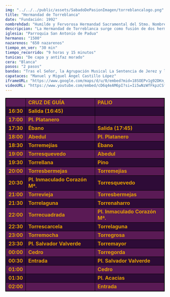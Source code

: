 ```yaml
---
img: "../../../public/assets/SabadoDePasionImagen/torreblancalogo.png"
title: "Hermandad de Torreblanca"
date: "Fundación: 1992"
nombrehdad: "Humilde y Fervorosa Hermandad Sacramental del Stmo. Nombre de Jesús y Cofradía de Nazarenos de Ntro. Padre Jesús Cautivo ante Pilato, María Stma. de los Dolores y San Antonio de Padua"
descripcion: "La Hermandad de Torreblanca surge como fusión de dos hermandades en el año 1992: una agrupación parroquial que rendía culto a la Virgen de los Dolores y a San Antonio de Padua (1987) y un grupo de fieles que rendía culto desde 1991 a una talla de Jesús Cautivo.El 19 de abril de 1994 el arzobispo Carlos Amigo Vallejo aprueba las reglas de la actual Hermandad. Fue la primera vez que el arzobispado erigía una hermandad que no realizaba estación de penitencia a la Catedral de Sevilla. En el año 1995, se realiza la primera estación de penitencia con nazarenos por las calles del barrio."
iglesia: "Parroquia San Antonio de Padua"
hermanos: "1500"
nazarenos: "650 nazarenos"
tiempo_en_ver: "30 min"
tiempo_recorrido: "9 horas y 15 minutos"
tunicas: "De capa y antifaz morado"
cera: "Blanca"
pasos: "2 pasos"
bandas: "Tras el Señor, la Agrupación Musical La Sentencia de Jerez y las Nieves de Olivares tras la Virgen de los Dolores"
capataces: "Manuel y Miguel Ángel Castillo López"
iframeURL: "https://www.google.com/maps/d/u/0/embed?mid=18SOEPv1g92DKn_08V2TjvzaZgWF8pc4&ehbc=2E312F"
videoURL: "https://www.youtube.com/embed/cD6q4eAM6pI?si=Ii5wNzWfFkpzCSfV"
---
```


<table class="recorrido" style="width: 100%; border-collapse: collapse; text-align: left; border: 1px solid black;">
  <tbody>
    <tr style="background-color: #5a1a55; color: #e5a000; font-weight: bold;">
      <td style="border: 1px solid black; text-align: center;"></td>
      <td style="border: 1px solid black;">CRUZ DE GUÍA</td>
      <td style="border: 1px solid black;">PALIO</td>
    </tr>
    <tr style="background-color: #2e0b37; color: #e5a000; font-weight: bold;">
      <td style="border: 1px solid black; text-align: center;">16:30</td>
      <td style="border: 1px solid black;">Salida (16:45)</td>
      <td style="border: 1px solid black;"></td>
    </tr>
    <tr style="background-color: #5a1a55; color: #e5a000; font-weight: bold;">
      <td style="border: 1px solid black; text-align: center;">17:00</td>
      <td style="border: 1px solid black;">Pl. Platanero</td>
      <td style="border: 1px solid black;"></td>
    </tr>
    <tr style="background-color: #2e0b37; color: #e5a000; font-weight: bold;">
      <td style="border: 1px solid black; text-align: center;">17:30</td>
      <td style="border: 1px solid black;">Ébano</td>
      <td style="border: 1px solid black;">Salida (17:45)</td>
    </tr>
    <tr style="background-color: #5a1a55; color: #e5a000; font-weight: bold;">
      <td style="border: 1px solid black; text-align: center;">18:00</td>
      <td style="border: 1px solid black;">Abedul</td>
      <td style="border: 1px solid black;">Pl. Platanero</td>
    </tr>
    <tr style="background-color: #2e0b37; color: #e5a000; font-weight: bold;">
      <td style="border: 1px solid black; text-align: center;">18:30</td>
      <td style="border: 1px solid black;">Torremejías</td>
      <td style="border: 1px solid black;">Ébano</td>
    </tr>
    <tr style="background-color: #5a1a55; color: #e5a000; font-weight: bold;">
      <td style="border: 1px solid black; text-align: center;">19:00</td>
      <td style="border: 1px solid black;">Torresquevedo</td>
      <td style="border: 1px solid black;">Abedul</td>
    </tr>
    <tr style="background-color: #2e0b37; color: #e5a000; font-weight: bold;">
      <td style="border: 1px solid black; text-align: center;">19:30</td>
      <td style="border: 1px solid black;">Torrellana</td>
      <td style="border: 1px solid black;">Pino</td>
    </tr>
    <tr style="background-color: #5a1a55; color: #e5a000; font-weight: bold;">
      <td style="border: 1px solid black; text-align: center;">20:00</td>
      <td style="border: 1px solid black;">Torresbermejas</td>
      <td style="border: 1px solid black;">Torremejías</td>
    </tr>
    <tr style="background-color: #2e0b37; color: #e5a000; font-weight: bold;">
      <td style="border: 1px solid black; text-align: center;">20:30</td>
      <td style="border: 1px solid black;">Pl. Inmaculado Corazón Mª.</td>
      <td style="border: 1px solid black;">Torresquevedo</td>
    </tr>
    <tr style="background-color: #5a1a55; color: #e5a000; font-weight: bold;">
      <td style="border: 1px solid black; text-align: center;">21:00</td>
      <td style="border: 1px solid black;">Torrevieja</td>
      <td style="border: 1px solid black;">Torresbermejas</td>
    </tr>
    <tr style="background-color: #2e0b37; color: #e5a000; font-weight: bold;">
      <td style="border: 1px solid black; text-align: center;">21:30</td>
      <td style="border: 1px solid black;">Torrelaguna</td>
      <td style="border: 1px solid black;">Torrenaharro</td>
    </tr>
    <tr style="background-color: #5a1a55; color: #e5a000; font-weight: bold;">
      <td style="border: 1px solid black; text-align: center;">22:00</td>
      <td style="border: 1px solid black;">Torrecuadrada</td>
      <td style="border: 1px solid black;">Pl. Inmaculado Corazón Mª.</td>
    </tr>
    <tr style="background-color: #2e0b37; color: #e5a000; font-weight: bold;">
      <td style="border: 1px solid black; text-align: center;">22:30</td>
      <td style="border: 1px solid black;">Torrescarcela</td>
      <td style="border: 1px solid black;">Torrelaguna</td>
    </tr>
    <tr style="background-color: #5a1a55; color: #e5a000; font-weight: bold;">
      <td style="border: 1px solid black; text-align: center;">23:00</td>
      <td style="border: 1px solid black;">Torremocha</td>
      <td style="border: 1px solid black;">Torregrosa</td>
    </tr>
    <tr style="background-color: #2e0b37; color: #e5a000; font-weight: bold;">
      <td style="border: 1px solid black; text-align: center;">23:30</td>
      <td style="border: 1px solid black;">Pl. Salvador Valverde</td>
      <td style="border: 1px solid black;">Torremayor</td>
    </tr>
    <tr style="background-color: #5a1a55; color: #e5a000; font-weight: bold;">
      <td style="border: 1px solid black; text-align: center;">00:00</td>
      <td style="border: 1px solid black;">Cedro</td>
      <td style="border: 1px solid black;">Torregorda</td>
    </tr>
    <tr style="background-color: #2e0b37; color: #e5a000; font-weight: bold;">
      <td style="border: 1px solid black; text-align: center;">00:30</td>
      <td style="border: 1px solid black;">Entrada</td>
      <td style="border: 1px solid black;">Pl. Salvador Valverde</td>
    </tr>
    <tr style="background-color: #5a1a55; color: #e5a000; font-weight: bold;">
      <td style="border: 1px solid black; text-align: center;">01:00</td>
      <td style="border: 1px solid black;"></td>
      <td style="border: 1px solid black;">Cedro</td>
    </tr>
    <tr style="background-color: #2e0b37; color: #e5a000; font-weight: bold;">
      <td style="border: 1px solid black; text-align: center;">01:30</td>
      <td style="border: 1px solid black;"></td>
      <td style="border: 1px solid black;">Pl. Acacias</td>
    </tr>
    <tr style="background-color: #5a1a55; color: #e5a000; font-weight: bold;">
      <td style="border: 1px solid black; text-align: center;">02:00</td>
      <td style="border: 1px solid black;"></td>
      <td style="border: 1px solid black;">Entrada</td>
    </tr>
  </tbody>
</table>